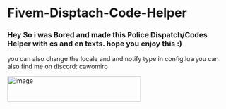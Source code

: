 # Fivem-Disptach-Code-Helper
### Hey So i was Bored and made this Police Dispatch/Codes Helper with cs and en texts. hope you enjoy this :) 

you can also change the locale and and notify type in config.lua
you can also find me on discord: cawomiro

<img width="302" height="58" alt="image" src="https://github.com/user-attachments/assets/60429e02-0ea4-4846-942f-fe98c94c247e" />
